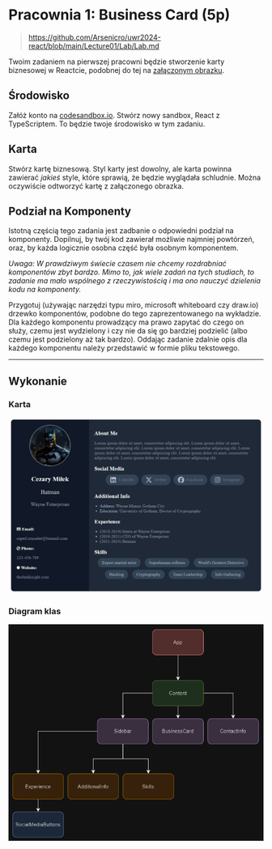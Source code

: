 # Pracownia 1: Business Card (5p)
>https://github.com/Arsenicro/uwr2024-react/blob/main/Lecture01/Lab/Lab.md

Twoim zadaniem na pierwszej pracowni będzie stworzenie karty biznesowej w Reactcie, podobnej do tej na [załączonym obrazku](images/card.png).

## Środowisko

Załóż konto na [codesandbox.io](https://codesandbox.io). Stwórz nowy sandbox, React z TypeScriptem. To będzie twoje środowisko w tym zadaniu.

## Karta

Stwórz kartę biznesową. Styl karty jest dowolny, ale karta powinna zawierać _jakieś_ style, które sprawią, że będzie wyglądała schludnie. Można oczywiście odtworzyć kartę z załączonego obrazka.

## Podział na Komponenty

Istotną częścią tego zadania jest zadbanie o odpowiedni podział na komponenty. Dopilnuj, by twój kod zawierał możliwie najmniej powtórzeń, oraz, by każda logicznie osobna część była osobnym komponentem.

_Uwaga: W prawdziwym świecie czasem nie chcemy rozdrabniać komponentów zbyt bardzo. Mimo to, jak wiele zadań na tych studiach, to zadanie ma mało wspólnego z rzeczywistością i ma ono nauczyć dzielenia kodu na komponenty._

Przygotuj (używając narzędzi typu miro, microsoft whiteboard czy draw.io) drzewko komponentów, podobne do tego zaprezentowanego na wykładzie. Dla każdego komponentu prowadzący ma prawo zapytać do czego on służy, czemu jest wydzielony i czy nie da się go bardziej podzielić (albo czemu jest podzielony aż tak bardzo). Oddając zadanie zdalnie opis dla każdego komponentu należy przedstawić w formie pliku tekstowego.

---
## Wykonanie

### Karta
![card](the_card.png)
### Diagram klas
![diagram](diagram_business_card.png)